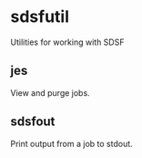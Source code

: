 # sdsfutil

Utilities for working with SDSF

## jes

View and purge jobs.

## sdsfout

Print output from a job to stdout.
